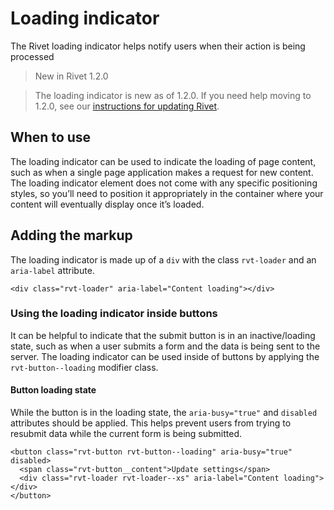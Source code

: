 # Loading indicator

The Rivet loading indicator helps notify users when their action is being processed

> New in Rivet 1.2.0

> The loading indicator is new as of 1.2.0. If you need help moving to 1.2.0, see our [instructions for updating Rivet](#).

## When to use

The loading indicator can be used to indicate the loading of page content, such as when a single page application makes a request for new content. The loading indicator element does not come with any specific positioning styles, so you’ll need to position it appropriately in the container where your content will eventually display once it’s loaded.

## Adding the markup

The loading indicator is made up of a `div` with the class `rvt-loader` and an `aria-label` attribute.

```
<div class="rvt-loader" aria-label="Content loading"></div>
```

### Using the loading indicator inside buttons

It can be helpful to indicate that the submit button is in an inactive/loading state, such as when a user submits a form and the data is being sent to the server. The loading indicator can be used inside of buttons by applying the `rvt-button--loading` modifier class.

#### Button loading state

While the button is in the loading state, the `aria-busy="true"` and `disabled` attributes should be applied. This helps prevent users from trying to resubmit data while the current form is being submitted.

```
<button class="rvt-button rvt-button--loading" aria-busy="true" disabled>
  <span class="rvt-button__content">Update settings</span>
  <div class="rvt-loader rvt-loader--xs" aria-label="Content loading"></div>
</button>
```